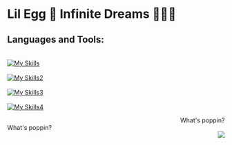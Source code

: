 # Lil Egg 🥚 Infinite Dreams 🌌💫✨

## Languages and Tools:

<div align="left">

<br>[![My Skills](https://skillicons.dev/icons?i=ableton,ae,au,aws,css,docker)](https://skillicons.dev)</br>
<br>[![My Skills2](https://skillicons.dev/icons?i=flask,git,heroku,html,ai,js)](https://skillicons.dev)</br>
<br>[![My Skills3](https://skillicons.dev/icons?i=ps,postgres,py,react,redux,sqlite)](https://skillicons.dev)</br>
<br>[![My Skills4](https://skillicons.dev/icons?i=express,nodejs,vscode,nginx,svg,mysql)](https://skillicons.dev)</br>

</div>
<div align="right">What's poppin?</div>


<div align="left">What's poppin?</div>
<img src=https://user-images.githubusercontent.com/105745865/196010368-ead7fb34-8bcf-4589-9776-57e02d3925c9.gif align="right">

<!-- ![githubgif](https://user-images.githubusercontent.com/105745865/196010368-ead7fb34-8bcf-4589-9776-57e02d3925c9.gif) -->


